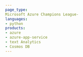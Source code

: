 ```yaml
---
page_type: 
Microsoft Azure Champions League-
languages:
- python
products:
- azure
- azure-app-service
- text Analytics
- Cosmos DB
---
```

